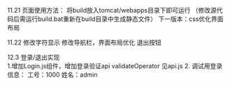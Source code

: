11.21
页面使用方法：
将build放入tomcat/webapps目录下即可运行
（修改源代码后需运行build.bat重新在build目录中生成静态文件）
下一版本：css优化界面布局

11.22
修改字符显示
修改导航栏，界面布局优化
退出按钮

12.3
登录/退出实现  
1.增加Login.js组件，增加登录验证api validateOperator 见api.js
2. 调试用登录信息：
工号：1000
姓名：admin